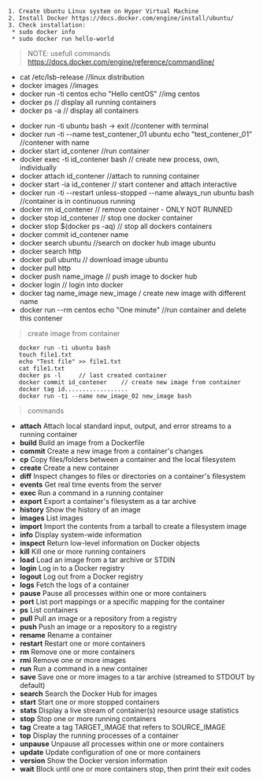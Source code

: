 

```
1. Create Ubuntu Linux system on Hyper Virtual Machine
2. Install Docker https://docs.docker.com/engine/install/ubuntu/
3. Check installation: 
 * sudo docker info 
 * sudo docker run hello-world 
```
> NOTE: usefull commands
> <https://docs.docker.com/engine/reference/commandline/>

 * cat /etc/lsb-release //linux distribution
 * docker images //images
 * docker run -ti centos echo "Hello centOS" //img centos
 * docker ps  // display all running containers
 * docker ps -a // display all containers

>

 * docker run -ti ubuntu bash   -> exit  //contener with terminal
 * docker run -ti --name test_contener_01 ubuntu echo "test_contener_01" //contener with name
 * docker start id_contener //run container
 * docker exec -ti id_contener bash     // create new process, own, individually
 * docker attach id_contener			//attach to running container
 * docker start -ia id_contener     // start contener and attach interactive
 * docker run -ti --restart unless-stopped --name always_run ubuntu bash   //container is in continuous running
 * docker rm id_contener   // remove container  - ONLY NOT RUNNED
 * docker stop id_contener   // stop one docker container
 * docker stop $(docker ps -aq)   // stop all dockers containers
 * docker commit id_contener name
 * docker search ubuntu //search on docker hub image ubuntu
 * docker search http
 * docker pull ubuntu // download image ubuntu
 * docker pull http
 * docker  push name_image // push image to docker hub
 * docker login // login into docker
 * docker tag name_image new_image  / create new image with different name
 * docker run --rm centos echo "One minute" //run container and delete this contener

 > create image from container
```
   docker run -ti ubuntu bash
   touch file1.txt
   echo "Test file" >> file1.txt
   cat file1.txt
   docker ps -l     // last created container
   docker commit id_contener    // create new image from container
   docker tag id..................
   docker run -ti --name new_image_02 new_image bash

``` 
 > commands
 * **attach**      	 Attach local standard input, output, and error streams to a running container
 * **build**       	 Build an image from a Dockerfile
 * **commit**      	 Create a new image from a container's changes
 * **cp**          	 Copy files/folders between a container and the local filesystem
 * **create**      	 Create a new container
 * **diff**        	 Inspect changes to files or directories on a container's filesystem
 * **events**      	 Get real time events from the server
 * **exec**        	 Run a command in a running container
 * **export**      	 Export a container's filesystem as a tar archive
 * **history**     	 Show the history of an image
 * **images**      	 List images
 * **import**      	 Import the contents from a tarball to create a filesystem image
 * **info**        	 Display system-wide information
 * **inspect**     	 Return low-level information on Docker objects
 * **kill**        	 Kill one or more running containers
 * **load**        	 Load an image from a tar archive or STDIN
 * **login**       	 Log in to a Docker registry
 * **logout**      	 Log out from a Docker registry
 * **logs**        	 Fetch the logs of a container
 * **pause**       	 Pause all processes within one or more containers
 * **port**        	 List port mappings or a specific mapping for the container
 * **ps**          	 List containers
 * **pull**        	 Pull an image or a repository from a registry
 * **push**        	 Push an image or a repository to a registry
 * **rename**      	 Rename a container
 * **restart**     	 Restart one or more containers
 * **rm**          	 Remove one or more containers
 * **rmi**         	 Remove one or more images
 * **run**         	 Run a command in a new container
 * **save**        	 Save one or more images to a tar archive (streamed to STDOUT by default)
 * **search**      	 Search the Docker Hub for images
 * **start**       	 Start one or more stopped containers
 * **stats**       	 Display a live stream of container(s) resource usage statistics
 * **stop**        	 Stop one or more running containers
 * **tag**         	 Create a tag TARGET_IMAGE that refers to SOURCE_IMAGE
 * **top**         	 Display the running processes of a container
 * **unpause**     	 Unpause all processes within one or more containers
 * **update**      	 Update configuration of one or more containers
 * **version**     	 Show the Docker version information
 * **wait**        	 Block until one or more containers stop, then print their exit codes
